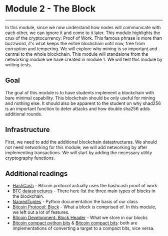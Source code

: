 # Module 2 - The Block
---

In this module, since we now understand how nodes will communicate with each other, we can ignore it and come to it later. This module highlights the crux of the cryptocurrency: Proof of Work. This famous phrase is more than buzzword, it's what keeps the entire blockchain until now, free from corruption and tempering. We will explore why mining is so important and central to the whole blockchain. This module will standalone from the networking module we have created in module 1. We will test this module by writing tests.


## Goal

The goal of this module is to have students implement a blockchain with bare minimal capability. This blockchain should be only useful for mining and nothing else. It should also be apparent to the student on why shad256 is an important function to deter attacks and how double sha256 adds additional rounds.


## Infrastructure

First, we need to add the additional blockchain datastructures. We should not need networking for this module; we will add networking by after implementing transactions. We will start by adding the necessary utility cryptography functions.


## Additional readings

 - [HashCash](https://en.bitcoin.it/wiki/Hashcash) - Bitcoin protocol actually uses the hashcash proof of work
 - [BTC datastructures](https://en.bitcoin.it/wiki/Protocol_rules#Data_structures) - There here list the three main types of blocks in the blockchain.
 - [NamedTuples](https://docs.python.org/3.6/library/collections.html#collections.namedtuple) - Python documentation the basis of our class
 - [Bitcoin Protocol: Block](https://bitcoin.org/en/glossary/block) - What a block is comprised of. In this module, we left out a lot of features.
 - [Bitcoin Development: Block Header](https://bitcoin.org/en/developer-reference#block-headers) - What we store in our blocks
 - [Bitcoin compact python bits](https://github.com/petertodd/python-bitcoinlib/blob/master/bitcoin/core/serialize.py#L318) & [Bitcoin compact bits](https://github.com/bitcoin/bitcoin/blob/master/src/arith_uint256.cpp#L206): both are implementations of converting a target to a compact bits, vice versa.
